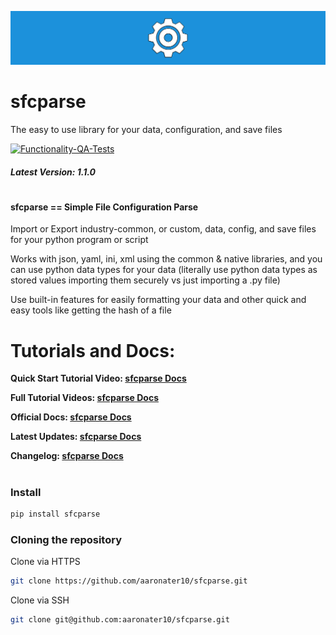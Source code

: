 [![Docs](https://raw.githubusercontent.com/aaronater10/sfcparse/1.1.0/ext/sfcparse_cover_4.png)](https://docs.sfcparse.org/)

# sfcparse
The easy to use library for your data, configuration, and save files

[![Functionality-QA-Tests](https://github.com/aaronater10/sfcparse/actions/workflows/sfcparse_functionality_testing.yml/badge.svg)](https://github.com/aaronater10/sfcparse/actions/workflows/sfcparse_functionality_testing.yml)

##### Latest Version: 1.1.0

#

#### sfcparse == Simple File Configuration Parse

Import or Export industry-common, or custom, data, config, and save files for your python program or script

Works with json, yaml, ini, xml using the common & native libraries, and you can use python data types for your data (literally use python data types as stored values importing them securely vs just importing a .py file)

Use built-in features for easily formatting your data and other quick and easy tools like getting the hash of a file


# Tutorials and Docs:
**Quick Start Tutorial Video: [sfcparse Docs](https://docs.sfcparse.org/watch/quick-start)**

**Full Tutorial Videos: [sfcparse Docs](https://docs.sfcparse.org/watch/full-training-series)**

**Official Docs: [sfcparse Docs](https://docs.sfcparse.org/)**

**Latest Updates: [sfcparse Docs](https://docs.sfcparse.org/updates/current-version-updates)**

**Changelog: [sfcparse Docs](https://docs.sfcparse.org/updates/changelog)**

#

### Install
```bash
pip install sfcparse
```

### Cloning the repository

Clone via HTTPS
```bash
git clone https://github.com/aaronater10/sfcparse.git
```

Clone via SSH
```bash
git clone git@github.com:aaronater10/sfcparse.git
```
